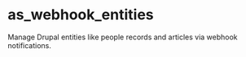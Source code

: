 # as_webhook_entities
Manage Drupal entities like people records and articles via webhook notifications.
